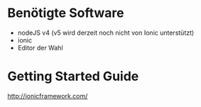 # Benötigte Software
* nodeJS v4 (v5 wird derzeit noch nicht von Ionic unterstützt)
* ionic
* Editor der Wahl

# Getting Started Guide
http://ionicframework.com/
